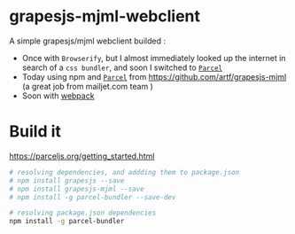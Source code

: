 # grapesjs-mjml-webclient

A simple grapesjs/mjml webclient builded : 
* Once with `Browserify`, but I almost immediately looked up the internet in search of a `css bundler`, and soon I switched to [`Parcel`](https://parceljs.org/getting_started.html)
* Today using npm and  [`Parcel`](https://parceljs.org/getting_started.html) from https://github.com/artf/grapesjs-mjml (a great job from mailjet.com team )
* Soon with [webpack](https://webpack.js.org/)

# Build it

https://parceljs.org/getting_started.html




```bash
# resolving dependencies, and addding them to package.json
# npm install grapesjs --save
# npm install grapesjs-mjml --save 
# npm install -g parcel-bundler --save-dev

# resolving package.json dependencies
npm install -g parcel-bundler


```


